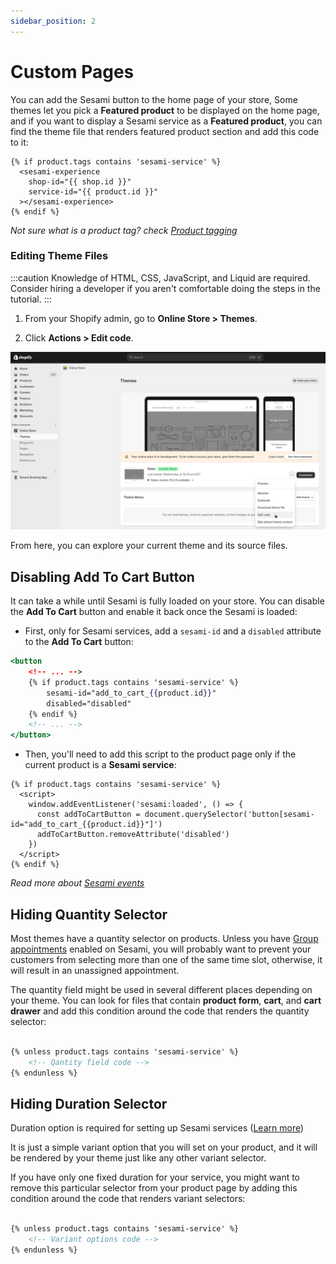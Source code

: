 ```yaml
---
sidebar_position: 2
---
```


# Custom Pages

You can add the Sesami button to the home page of your store, Some themes let you pick a **Featured product** to be displayed on the home page, and if you want to display a Sesami service as a **Featured product**, you can find the theme file that renders featured product section and add this code to it:

```markup
{% if product.tags contains 'sesami-service' %}
  <sesami-experience
    shop-id="{{ shop.id }}"
    service-id="{{ product.id }}"
  ></sesami-experience>
{% endif %}
```

*Not sure what is a product tag? check [Product tagging](/docs/sesami-experience/shopify-integration/intro/#product-tagging)*

### Editing Theme Files
:::caution
Knowledge of HTML, CSS, JavaScript, and Liquid are required. Consider hiring a developer if you aren't comfortable doing the steps in the tutorial.
:::

1. From your Shopify admin, go to **Online Store > Themes**.

1. Click **Actions > Edit code**.

![Shopify Theme Customizer](/img/shopify-theme-customizer.png)

From here, you can explore your current theme and its source files.

## Disabling Add To Cart Button
It can take a while until Sesami is fully loaded on your store. You can disable the **Add To Cart** button and enable it back once the Sesami is loaded:

- First, only for Sesami services, add a `sesami-id` and a `disabled` attribute to the **Add To Cart** button:

```handlebars {3,4,5,6}
<button
	<!-- ... -->
	{% if product.tags contains 'sesami-service' %}
		sesami-id="add_to_cart_{{product.id}}"
		disabled="disabled"
	{% endif %}
	<!-- ... -->
</button>
```

- Then, you'll need to add this script to the product page only if the current product is a **Sesami service**:

```markup
{% if product.tags contains 'sesami-service' %}
  <script>
    window.addEventListener('sesami:loaded', () => {
      const addToCartButton = document.querySelector('button[sesami-id="add_to_cart_{{product.id}}"]')
      addToCartButton.removeAttribute('disabled')
    })
  </script>
{% endif %}
```
*Read more about [Sesami events](/docs/sesami-experience/events)*


## Hiding Quantity Selector

Most themes have a quantity selector on products. Unless you have [Group appointments](https://help.sesami.co/hc/en-us/articles/360052498913-Group-Appointments) enabled on Sesami, you will probably want to prevent your customers from selecting more than one of the same time slot, otherwise, it will result in an unassigned appointment.

The quantity field might be used in several different places depending on your theme. You can look for files that contain **product form**, **cart**, and **cart drawer** and add this condition around the code that renders the quantity selector:

```handlebars

{% unless product.tags contains 'sesami-service' %}
    <!-- Qantity field code -->
{% endunless %}

```


## Hiding Duration Selector

Duration option is required for setting up Sesami services ([Learn more](https://help.sesami.co/hc/en-us/articles/360037521993-How-do-I-set-up-my-Sesami-account-))

It is just a simple variant option that you will set on your product, and it will be rendered by your theme just like any other variant selector.

If you have only one fixed duration for your service, you might want to remove this particular selector from your product page by adding this condition around the code that renders variant selectors:

```handlebars

{% unless product.tags contains 'sesami-service' %}
    <!-- Variant options code -->
{% endunless %}

```
